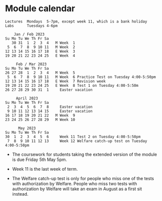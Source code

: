 # Module calendar

```
Lectures  Mondays  5-7pm, except week 11, which is a bank holiday
Labs      Tuesdays 4-6pm

    Jan / Feb 2023
Su Mo Tu We Th Fr Sa
   30 31  1  2  3  4   M Week  1
 5  6  7  8  9 10 11   M Week  2
12 13 14 15 16 17 18   E Week  3
19 20 21 22 23 24 25   E Week  4

     Feb / Mar 2023
Su Mo Tu We Th Fr Sa
26 27 28  1  2  3  4   M Week  5
 5  6  7  8  9 10 11   M Week  6 Practice Test on Tuesday 4:00-5:50pm
12 13 14 15 16 17 18   E Week  7 Revision week
19 20 21 22 23 24 25   E Week  8 Test 1 on Tuesday 4:00-5:50m
26 27 28 29 30 31  1     Easter vacation

     April 2023
Su Mo Tu We Th Fr Sa
 2  3  4  5  6  7  8     Easter vacation
 9 10 11 12 13 14 15     Easter vacation
16 17 18 19 20 21 22   M Week  9
23 24 25 26 27 28 29   M Week 10

      May 2023
Su Mo Tu We Th Fr Sa
30  1  2  3  4  5  6     Week 11 Test 2 on Tuesday 4:00-5:50pm
 7  8  9 10 11 12 13     Week 12 Welfare catch-up test on Tuesday 4:00-5:50pm
```

  * The coursework for students taking the extended version of the module is due Friday 5th May 5pm.

  * Week 11 is the last week of term.

  * The Welfare catch-up test is only for people who miss one of the tests with authorization by Welfare. People who miss two tests with authorization by Welfare will take an exam in August as a first sit instead.
